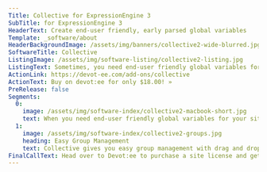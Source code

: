 ```yaml
---
Title: Collective for ExpressionEngine 3
SubTitle: for ExpressionEngine 3
HeaderText: Create end-user friendly, early parsed global variables
Template: _software/about
HeaderBackgroundImage: /assets/img/banners/collective2-wide-blurred.jpg
SoftwareTitle: Collective
ListingImage: /assets/img/software-listing/collective2-listing.jpg
ListingText: Sometimes, you need end-user friendly global variables for your sites, and Collective makes this easy with it’s simple and intuitive interface! Collective is a simple system to store early parsed global variables in five different field types: Text Input, Textarea, WYSIWYG, Checkbox, and Simple Grid. You can even use character limiting on the Text Input and Textarea simple field types to keep your clients from doing something they’re not supposed to.
ActionLink: https://devot-ee.com/add-ons/collective
ActionText: Buy on devot:ee for only $18.00! »
PreRelease: false
Segments:
  0:
    image: /assets/img/software-index/collective2-macbook-short.jpg
    text: When you need end-user friendly global variables for your sites, Collective makes it easy with a simple and intuitive interface! Collective is a simple system to store early parsed global variables in five different field types: Text Input, Textarea, WYSIWYG, Checkbox, and Simple Grid. You can even use character limiting on the Text Input and Textarea simple field types to keep your clients from doing something they’re not supposed to. The WYSIWYG field comes in handy for those tricky global spots that need a little bit of text formatting but just isn’t the type of content you can put in a channel entry, and the Checkbox field will let you give your users control over various aspects you have designed into the site. And the Simple Grid can be a powerful tool for repeating text fields.
  1:
    image: /assets/img/software-index/collective2-groups.jpg
    heading: Easy Group Management
    text: Collective gives you easy group management with drag and drop ordering to organize your variables into groupings that will make sense to the content editor or end user as well as give access to critical variables only to certain ExpressionEngine user groups. This allows you to divy up the correct permissions among admins, site editors, content managers and more.
FinalCallText: Head over to Devot:ee to purchase a site license and get started!
---
```

